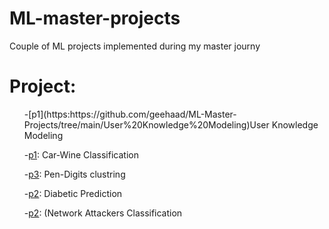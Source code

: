 <h1> ML-master-projects</h1>
Couple of ML projects implemented during my master journy 


<h1> Project: </h1>
<ul>
  -[p1](https:https://github.com/geehaad/ML-Master-Projects/tree/main/User%20Knowledge%20Modeling)User Knowledge Modeling
  
  -[p1](https:https://github.com/geehaad/ML-Master-Projects/tree/main/Car-Wine%20Classification): Car-Wine Classification
  
  -[p3](https://github.com/geehaad/ML-Master-Projects/tree/main/Pen-Digits): Pen-Digits clustring
   
  -[p2](https://github.com/geehaad/ML-Master-Projects/tree/main/Diabetic%20Prediction): Diabetic Prediction
   
  -[p2](https://github.com/geehaad/ML-Master-Projects/tree/main/Network%20Attacker%20Classification): (Network Attackers Classification
   
  
  </ul>
